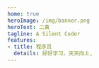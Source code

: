 ```yaml
---
home: true
heroImage: /img/banner.png
heroText: 二黄
tagline: A Silent Coder
features:
- title: 程序员
  details: 好好学习，天天向上,
---
```

